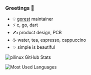 ### Greetings &#128075;

- &#128161; [gorest](https://github.com/pilinux/gorest) maintainer
- &#9889; c, go, dart
- &#9997; product design, PCB
- &#9749; water, tea, espresso, cappuccino
- &#10024; simple is beautiful

![pilinux GitHub Stats][01]

![Most Used Languages][02]

[01]: https://grs.pilinux.me/?username=pilinux&custom_title=pilinux%20GitHub%20Stats&count_private=true&show_icons=true&include_all_commits=true&rank_icon=github
[02]: https://grs.pilinux.me/top-langs/?username=pilinux&langs_count=10&layout=compact&hide=javascript,kicad%20layout,jupyter%20notebook,makefile,shell,batchfile,perl,roff,css
